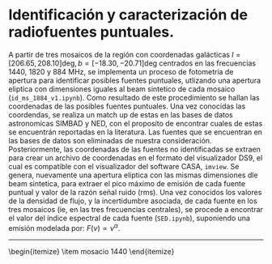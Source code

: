# Identificación y caracterización de radiofuentes puntuales.

A partir de tres mosaicos de la región con coordenadas galácticas $l=[206.65, 208.10] \mathrm{deg}, b=[-18.30,-20.71] \mathrm{deg}$ centrados en las frecuencias 1440, 1820 y 884 MHz, se implementa un proceso de fotometría de apertura para identificar posibles fuentes puntuales, utlizando una apertura eliptica con dimensiones iguales al beam sintetico de cada mosaico (`id_ms_1884_v1.ipynb`). Como resultado de este procedimiento se hallan las coordenadas de las posibles fuentes puntuales. Una vez conocidas las coordendas, se realiza un match up de estas en las bases de datos astronomícas SIMBAD y NED, con el proposito de encontrar cuales de estas se encuentrán reportadas en la literatura. Las fuentes que se encuentran en las bases de datos son eliminadas de nuestra consideración. Posteriormente, las coordenadas de las fuentes no identificadas se extraen para crear un archivo de coordenadas en el formato del visualizador DS9, el cual es compatible con el visualizador del software CASA, `imview`. Se genera, nuevamente una apertura eliptica con las mismas dimensiones dle beam sintetica, para extraer el pico máximo de emisión de cada fuente puntual y valor de la razón señal ruido (rms). Una vez conocidos los valores de la densidad de flujo, y la incertidumbre asociada, de cada fuente en los tres mosaicos (ie, en las tres frecuencias centrales), se procede a encontrar el valor del índice espectral de cada fuente (`SED.ipynb`), suponiendo una emisión modelada por: $F(\nu) \propto \nu^{\alpha}$.


----

\begin{itemize}
\item mosacio 1440
\end{itemize}
